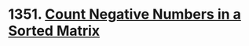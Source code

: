 # 1351. [Count Negative Numbers in a Sorted Matrix](https://leetcode.com/problems/count-negative-numbers-in-a-sorted-matrix/)

